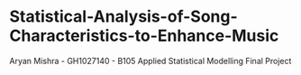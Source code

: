 # Statistical-Analysis-of-Song-Characteristics-to-Enhance-Music
Aryan Mishra - GH1027140 - B105 Applied Statistical Modelling Final Project
